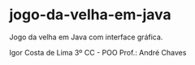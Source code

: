 # jogo-da-velha-em-java
Jogo da velha em Java com interface gráfica.

Igor Costa de Lima
3º CC - POO
Prof.: André Chaves